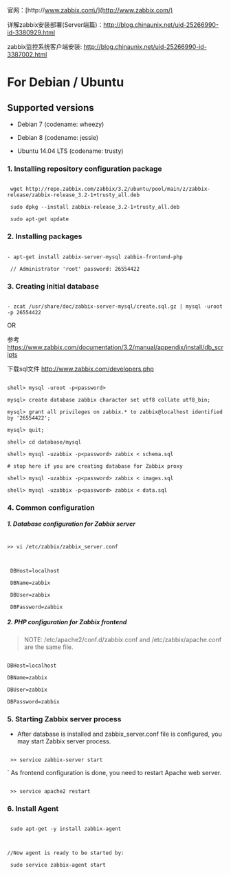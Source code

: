官网：[http:\/\/www.zabbix.com\/](http://www.zabbix.com/)

详解zabbix安装部署\(Server端篇\)：[http:\/\/blog.chinaunix.net\/uid-25266990-id-3380929.html](http://blog.chinaunix.net/uid-25266990-id-3380929.html)

zabbix监控系统客户端安装: [http:\/\/blog.chinaunix.net\/uid-25266990-id-3387002.html](http://blog.chinaunix.net/uid-25266990-id-3387002.html)

# For Debian / Ubuntu



## Supported versions



- Debian 7 (codename: wheezy)

- Debian 8 (codename: jessie)

- Ubuntu 14.04 LTS (codename: trusty)



### 1. Installing repository configuration package

```

 wget http://repo.zabbix.com/zabbix/3.2/ubuntu/pool/main/z/zabbix-release/zabbix-release_3.2-1+trusty_all.deb

 sudo dpkg --install zabbix-release_3.2-1+trusty_all.deb
 
 sudo apt-get update

```



### 2. Installing packages

```

- apt-get install zabbix-server-mysql zabbix-frontend-php

 // Administrator 'root' password: 26554422

```



### 3. Creating initial database

```

- zcat /usr/share/doc/zabbix-server-mysql/create.sql.gz | mysql -uroot -p 26554422

```

OR

参考 https://www.zabbix.com/documentation/3.2/manual/appendix/install/db_scripts

下载sql文件 http://www.zabbix.com/developers.php

```

shell> mysql -uroot -p<password>

mysql> create database zabbix character set utf8 collate utf8_bin;

mysql> grant all privileges on zabbix.* to zabbix@localhost identified by '26554422';

mysql> quit;

shell> cd database/mysql

shell> mysql -uzabbix -p<password> zabbix < schema.sql

# stop here if you are creating database for Zabbix proxy

shell> mysql -uzabbix -p<password> zabbix < images.sql

shell> mysql -uzabbix -p<password> zabbix < data.sql

```



### 4. Common configuration



##### 1. Database configuration for Zabbix server

```

>> vi /etc/zabbix/zabbix_server.conf



 DBHost=localhost

 DBName=zabbix

 DBUser=zabbix

 DBPassword=zabbix

```



##### 2. PHP configuration for Zabbix frontend

> NOTE: /etc/apache2/conf.d/zabbix.conf and /etc/zabbix/apache.conf are the same file.

```

DBHost=localhost

DBName=zabbix

DBUser=zabbix

DBPassword=zabbix

```



### 5. Starting Zabbix server process



- After database is installed and zabbix_server.conf file is configured, you may start Zabbix server process.

```

 >> service zabbix-server start

```



` As frontend configuration is done, you need to restart Apache web server.

```

 >> service apache2 restart

```



### 6. Install Agent



```

 sudo apt-get -y install zabbix-agent



//Now agent is ready to be started by:

 sudo service zabbix-agent start

```
